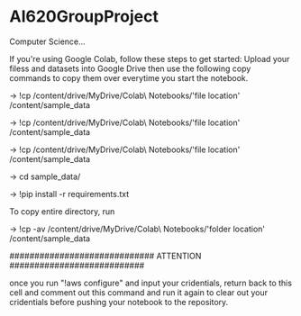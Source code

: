 # AI620GroupProject
Computer Science...

If you're using Google Colab, follow these steps to get started:
Upload your filess and datasets into Google Drive then use the following copy commands to copy them over everytime you start the notebook.

-> !cp /content/drive/MyDrive/Colab\ Notebooks/'file location' /content/sample_data

-> !cp /content/drive/MyDrive/Colab\ Notebooks/'file location' /content/sample_data

-> !cp /content/drive/MyDrive/Colab\ Notebooks/'file location' /content/sample_data

-> cd sample_data/

-> !pip install -r requirements.txt


To copy entire directory, run


  -> !cp -av /content/drive/MyDrive/Colab\ Notebooks/'folder  location' /content/sample_data
  
  
  
#############################  ATTENTION   ###########################


once you run "!aws configure" and input your cridentials, return back 
to this cell and comment out this command and run it again to clear 
out your cridentials before pushing your notebook to the repository.
